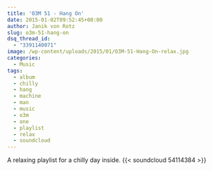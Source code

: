 ```yaml
---
title: 'O3M 51 - Hang On'
date: 2015-01-02T09:52:45+00:00
author: Janik von Rotz
slug: o3m-51-hang-on
dsq_thread_id:
  - "3391140071"
image: /wp-content/uploads/2015/01/O3M-51-Hang-On-relax.jpg
categories:
  - Music
tags:
  - album
  - chilly
  - hang
  - machine
  - man
  - music
  - o3m
  - one
  - playlist
  - relax
  - soundcloud
---
```

A relaxing playlist for a chilly day inside.
{{< soundcloud 54114384 >}}